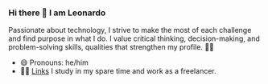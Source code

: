 ### Hi there 👋 I am Leonardo

 Passionate about technology, I strive to make the most of each challenge and find purpose in what I do. I value critical thinking, decision-making, and problem-solving skills, qualities that strengthen my profile. 🤔😉

- 😄 Pronouns: he/him
- 👨‍💻 [Links](https://leofloripa.github.io/) I study in my spare time and work as a freelancer.

<!--
**leofloripa/leofloripa** is a ✨ _special_ ✨ repository because its `README.md` (this file) appears on your GitHub profile.

Here are some ideas to get you started:
- 🔭 I’m currently working on ...
- 🌱 I’m currently learning ...
- 👯 I’m looking to collaborate on ...
- 🤔 I’m looking for help with ...
- 💬 Ask me about ...
- 📫 How to reach me: ...
- 😄 Pronouns: ...
- ⚡ Fun fact: ...
-->
